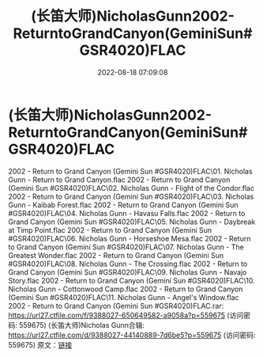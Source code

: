 ﻿---
title: (长笛大师)NicholasGunn2002-ReturntoGrandCanyon(GeminiSun#GSR4020)FLAC
date: 2022-08-18 07:09:08
categories: 古典音乐、新世纪、纯音雅乐
tags: 纯音雅乐
---
# (长笛大师)NicholasGunn2002-ReturntoGrandCanyon(GeminiSun#GSR4020)FLAC

2002 - Return to Grand Canyon (Gemini Sun #GSR4020)FLAC\01.
Nicholas Gunn - Return to Grand Canyon.flac
2002 - Return to Grand Canyon (Gemini Sun #GSR4020)FLAC\02.
Nicholas Gunn - Flight of the Condor.flac
2002 - Return to Grand Canyon (Gemini Sun #GSR4020)FLAC\03.
Nicholas Gunn - Kaibab Forest.flac
2002 - Return to Grand Canyon (Gemini Sun #GSR4020)FLAC\04.
Nicholas Gunn - Havasu Falls.flac
2002 - Return to Grand Canyon (Gemini Sun #GSR4020)FLAC\05.
Nicholas Gunn - Daybreak at Timp Point.flac
2002 - Return to Grand Canyon (Gemini Sun #GSR4020)FLAC\06.
Nicholas Gunn - Horseshoe Mesa.flac
2002 - Return to Grand Canyon (Gemini Sun #GSR4020)FLAC\07.
Nicholas Gunn - The Greatest Wonder.flac
2002 - Return to Grand Canyon (Gemini Sun #GSR4020)FLAC\08.
Nicholas Gunn - The Crossing.flac
2002 - Return to Grand Canyon (Gemini Sun #GSR4020)FLAC\09.
Nicholas Gunn - Navajo Story.flac
2002 - Return to Grand Canyon (Gemini Sun #GSR4020)FLAC\10.
Nicholas Gunn - Cottonwood Camp.flac
2002 - Return to Grand Canyon (Gemini Sun #GSR4020)FLAC\11.
Nicholas Gunn - Angel's Window.flac
2002 - Return to Grand Canyon (Gemini Sun
#GSR4020)FLAC.rar: https://url27.ctfile.com/f/9388027-650649582-a9058a?p=559675
(访问密码: 559675)
(长笛大师)Nicholas Gunn合辑: https://url27.ctfile.com/d/9388027-44140889-7d6be5?p=559675
(访问密码: 559675)
原文：[链接](https://blog.sina.com.cn/s/blog_1647c7e7601030yxa.html)